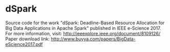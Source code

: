 # dSpark
Source code for the work "dSpark: Deadline-Based Resource Allocation for Big Data Applications in Apache Spark" published in IEEE e-Science 2017.
For more information, visit: http://ieeexplore.ieee.org/document/8109126/
Paper download link: http://www.buyya.com/papers/BigData-eScience2017.pdf

